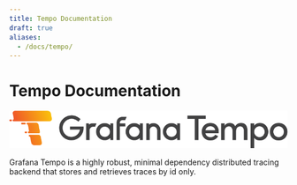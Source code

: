 ```yaml
---
title: Tempo Documentation
draft: true
aliases:
  - /docs/tempo/
---
```


# Tempo Documentation

<p align="center"><img src="docs/tempo/website/logo_and_name.png" alt="Tempo Logo"></p>

Grafana Tempo is a highly robust, minimal dependency distributed tracing backend that stores and retrieves traces by id only.
